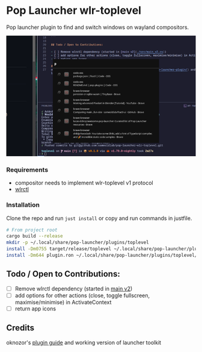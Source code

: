 # Pop Launcher wlr-toplevel
Pop launcher plugin to find and switch windows on wayland compositors.

![preview](.assets/image.png)

### Requirements
 - compositor needs to implement wlr-toplevel v1 protocol
 - [wlrctl](https://git.sr.ht/~brocellous/wlrctl)
  
### Installation
Clone the repo and run `just install` or copy and run commands in justfile. 
<!-- If you have high trust, don't value security, and learnt nothing from xz there's is also a binary availalbe on [github](https://github.com/sameoldlab/pop-launcher-wlr-toplevel/releases/tag/v0.1) -->

```sh
# From project root
cargo build --release
mkdir -p ~/.local/share/pop-launcher/plugins/toplevel
install -Dm0755 target/release/toplevel ~/.local/share/pop-launcher/plugins/toplevel/toplevel
install -Dm644 plugin.ron ~/.local/share/pop-launcher/plugins/toplevel/plugin.ron
```

## Todo / Open to Contributions:

- [ ] Remove wlrctl dependency (started in [main v2](./src/main_v2.rs))
- [ ] add options for other actions (close, toggle fullscreen, maximise/minimise) in ActivateContext
- [ ] return app icons

## Credits
oknozor's [plugin guide](https://oknozor.github.io/blog/write-a-pop-launcher-plugin/) and working version of launcher toolkit